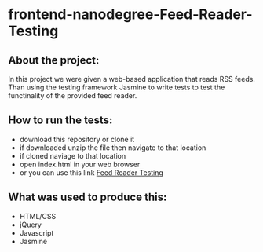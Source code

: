 # frontend-nanodegree-Feed-Reader-Testing

## About the project: 
In this project we were given a web-based application that reads RSS feeds. Than using the testing framework Jasmine to write tests to test the functinality of the provided feed reader. 

## How to run the tests: 
- download this repository or clone it 
- if downloaded unzip the file then navigate to that location 
- if cloned naviage to that location
- open index.html in your web browser 
- or you can use this link [Feed Reader Testing](https://chrisjulson.github.io/feedreader/index.html)

## What was used to produce this: 
- HTML/CSS
- jQuery
- Javascript
- Jasmine

